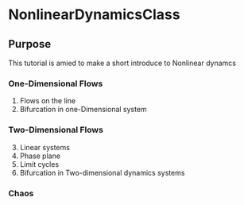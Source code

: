 # NonlinearDynamicsClass

## Purpose
This  tutorial is amied to  make a short introduce  to Nonlinear dynamcs

### One-Dimensional Flows
1. Flows on the line
2. Bifurcation in  one-Dimensional system
### Two-Dimensional Flows
3. Linear systems
4. Phase plane
5. Limit cycles
6. Bifurcation in Two-dimensional dynamics systems
### Chaos
  

# 
